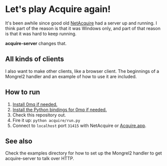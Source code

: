 Let's play Acquire again!
=========================

It's been awhile since good old [NetAcquire](http://www3.telus.net/kensit/NetAcquire/) had a server up and running. I think part of the reason is that it was Windows only, and part of that reason is that it was hard to keep running.

**acquire-server** changes that.


All kinds of clients
--------------------

I also want to make other clients, like a browser client. The beginnings of a Mongrel2 handler and an example of how to use it are included.


How to run
----------

  1. [Install 0mq if needed.](http://www.zeromq.org/intro:get-the-software)
  2. [Install the Python bindings for 0mq if needed.](http://www.zeromq.org/bindings:python)
  3. Check this repository out.
  4. Fire it up: `python acquire/run.py`
  5. Connect to `localhost` port `31415` with NetAcquire or [Acquire.app](http://nolanw.ca/acquire).


See also
--------

Check the examples directory for how to set up the Mongrel2 handler to get acquire-server to talk over HTTP.
